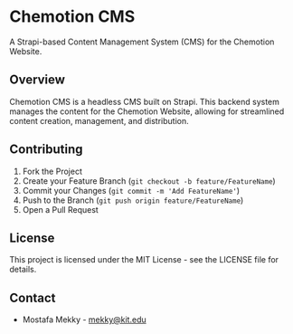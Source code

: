 # Chemotion CMS

A Strapi-based Content Management System (CMS) for the Chemotion Website.

## Overview

Chemotion CMS is a headless CMS built on Strapi. This backend system manages the content for the Chemotion Website, allowing for streamlined content creation, management, and distribution.

## Contributing

1. Fork the Project
2. Create your Feature Branch (`git checkout -b feature/FeatureName`)
3. Commit your Changes (`git commit -m 'Add FeatureName'`)
4. Push to the Branch (`git push origin feature/FeatureName`)
5. Open a Pull Request

## License

This project is licensed under the MIT License - see the LICENSE file for details.

## Contact

- Mostafa Mekky - [mekky@kit.edu](mailto:mekky@kit.edu)
